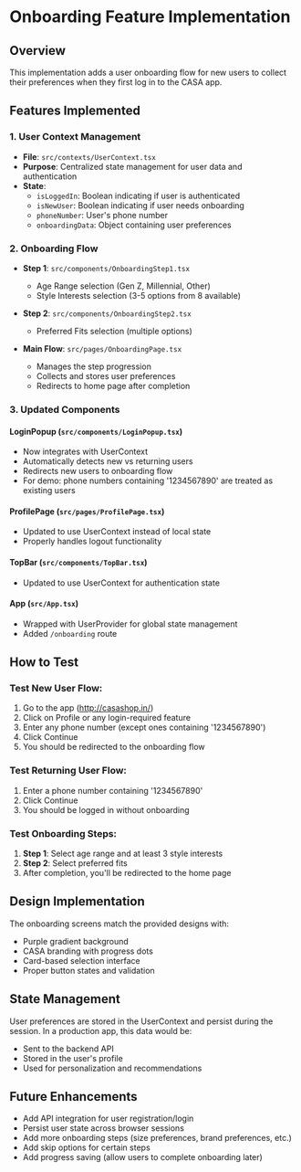 # Onboarding Feature Implementation

## Overview
This implementation adds a user onboarding flow for new users to collect their preferences when they first log in to the CASA app.

## Features Implemented

### 1. User Context Management
- **File**: `src/contexts/UserContext.tsx`
- **Purpose**: Centralized state management for user data and authentication
- **State**: 
  - `isLoggedIn`: Boolean indicating if user is authenticated
  - `isNewUser`: Boolean indicating if user needs onboarding
  - `phoneNumber`: User's phone number
  - `onboardingData`: Object containing user preferences

### 2. Onboarding Flow
- **Step 1**: `src/components/OnboardingStep1.tsx`
  - Age Range selection (Gen Z, Millennial, Other)
  - Style Interests selection (3-5 options from 8 available)
  
- **Step 2**: `src/components/OnboardingStep2.tsx`
  - Preferred Fits selection (multiple options)

- **Main Flow**: `src/pages/OnboardingPage.tsx`
  - Manages the step progression
  - Collects and stores user preferences
  - Redirects to home page after completion

### 3. Updated Components

#### LoginPopup (`src/components/LoginPopup.tsx`)
- Now integrates with UserContext
- Automatically detects new vs returning users
- Redirects new users to onboarding flow
- For demo: phone numbers containing '1234567890' are treated as existing users

#### ProfilePage (`src/pages/ProfilePage.tsx`)
- Updated to use UserContext instead of local state
- Properly handles logout functionality

#### TopBar (`src/components/TopBar.tsx`)
- Updated to use UserContext for authentication state

#### App (`src/App.tsx`)
- Wrapped with UserProvider for global state management
- Added `/onboarding` route

## How to Test

### Test New User Flow:
1. Go to the app (http://casashop.in/)
2. Click on Profile or any login-required feature
3. Enter any phone number (except ones containing '1234567890')
4. Click Continue
5. You should be redirected to the onboarding flow

### Test Returning User Flow:
1. Enter a phone number containing '1234567890'
2. Click Continue
3. You should be logged in without onboarding

### Test Onboarding Steps:
1. **Step 1**: Select age range and at least 3 style interests
2. **Step 2**: Select preferred fits
3. After completion, you'll be redirected to the home page

## Design Implementation
The onboarding screens match the provided designs with:
- Purple gradient background
- CASA branding with progress dots
- Card-based selection interface
- Proper button states and validation

## State Management
User preferences are stored in the UserContext and persist during the session. In a production app, this data would be:
- Sent to the backend API
- Stored in the user's profile
- Used for personalization and recommendations

## Future Enhancements
- Add API integration for user registration/login
- Persist user state across browser sessions
- Add more onboarding steps (size preferences, brand preferences, etc.)
- Add skip options for certain steps
- Add progress saving (allow users to complete onboarding later)
